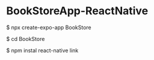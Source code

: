 # BookStoreApp-ReactNative


<p>$ npx create-expo-app BookStore</p>
<p>$ cd BookStore</p>
<p>$ npm instal react-native link</p>